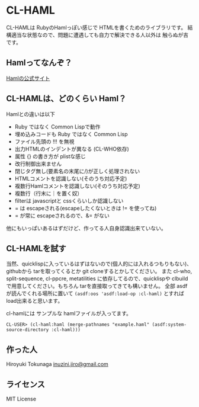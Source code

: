 CL-HAML
=======

CL-HAMLは RubyのHamlっぽい感じで HTMLを書くためのライブラリです。
結構適当な状態なので、問題に遭遇しても自力で解決できる人以外は 触らぬが吉です。

Hamlってなんぞ？
----------------
[Hamlの公式サイト](http://haml-lang.com/ "Haml")


CL-HAMLは、どのくらい Haml？
----------------------------
Hamlとの違いは以下

- Ruby ではなく Common Lispで動作
- 埋め込みコードも Ruby ではなく Common Lisp
- ファイル先頭の !!! を無視
- 出力HTMLのインデントが異なる (CL-WHO依存)
- 属性 {} の書き方が plistな感じ
- 改行制御出来ません
- 閉じタグ無し(要素名の末尾に/)が正しく処理されない
- HTMLコメントを認識しない(そのうち対応予定)
- 複数行Hamlコメントを認識しない(そのうち対応予定)
- 複数行（行末に｜を置く奴）
- filterは javascriptと cssくらいしか認識しない
- = は escapeされる(escapeしたくないときは != を使ってね)
- = が常に escapeされるので、&= がない

他にもいっぱいあるはずだけど、作ってる人自身認識出来ていない。


CL-HAMLを試す
-------------
当然、quicklispに入っているはずはないので(個人的には入れるつもりもない)、githubから tarを取ってくるとか git cloneするとかしてください。
また cl-who, split-sequence, cl-ppcre, metatilities に依存してるので、quicklispや clbuildで用意してください。もちろん tarを直接取ってきても構いません。
全部 asdf が読んでくれる場所に置いて `(asdf:oos 'asdf:load-op :cl-haml)` とすれば load出来ると思います。

cl-hamlには サンプルな hamlファイルが入ってます。

    CL-USER> (cl-haml:haml (merge-pathnames "example.haml" (asdf:system-source-directory :cl-haml)))


作った人
--------
Hiroyuki Tokunaga <inuzini.jiro@gmail.com>


ライセンス
----------
MIT License
